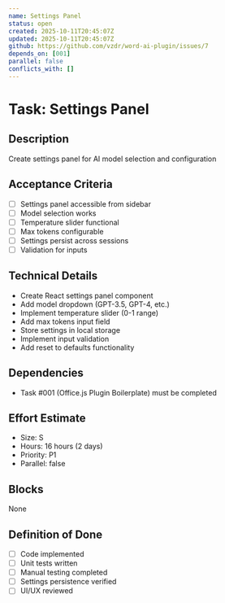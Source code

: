 ```yaml
---
name: Settings Panel
status: open
created: 2025-10-11T20:45:07Z
updated: 2025-10-11T20:45:07Z
github: https://github.com/vzdr/word-ai-plugin/issues/7
depends_on: [001]
parallel: false
conflicts_with: []
---
```


# Task: Settings Panel

## Description
Create settings panel for AI model selection and configuration

## Acceptance Criteria
- [ ] Settings panel accessible from sidebar
- [ ] Model selection works
- [ ] Temperature slider functional
- [ ] Max tokens configurable
- [ ] Settings persist across sessions
- [ ] Validation for inputs

## Technical Details
- Create React settings panel component
- Add model dropdown (GPT-3.5, GPT-4, etc.)
- Implement temperature slider (0-1 range)
- Add max tokens input field
- Store settings in local storage
- Implement input validation
- Add reset to defaults functionality

## Dependencies
- Task #001 (Office.js Plugin Boilerplate) must be completed

## Effort Estimate
- Size: S
- Hours: 16 hours (2 days)
- Priority: P1
- Parallel: false

## Blocks
None

## Definition of Done
- [ ] Code implemented
- [ ] Unit tests written
- [ ] Manual testing completed
- [ ] Settings persistence verified
- [ ] UI/UX reviewed
